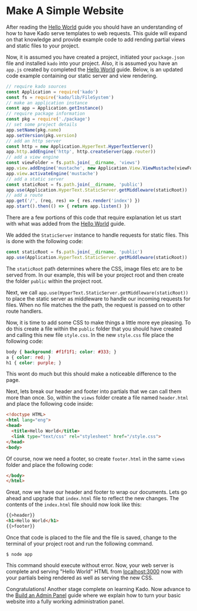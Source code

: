 # Make A Simple Website

After reading the [Hello World](./HelloWorld.md) guide you should have an
understanding of how to have Kado serve templates to web requests.
This guide will expand on that knowledge and provide example code to
add rending partial views and static files to your project.

Now, it is assumed you have created a project, initiated your `package.json`
file and installed `kado` into your project. Also, it is assumed you have an
`app.js` created by completed the [Hello World](./HelloWorld.md) guide. Below,
is an updated code example containing our static server and view rendering.

```js
// require kado sources
const Application = require('kado')
const fs = require('kado/lib/FileSystem')
// make an application instance
const app = Application.getInstance()
// require package information
const pkg = require('./package')
// set some project details
app.setName(pkg.name)
app.setVersion(pkg.version)
// add an http server
const http = new Application.HyperText.HyperTextServer()
app.http.addEngine('http', http.createServer(app.router))
// add a view engine
const viewFolder = fs.path.join(__dirname, 'views')
app.view.addEngine('mustache', new Application.View.ViewMustache(viewFolder))
app.view.activateEngine('mustache')
// add a static server
const staticRoot = fs.path.join(__dirname, 'public')
app.use(Application.HyperText.StaticServer.getMiddleware(staticRoot))
// add a route
app.get('/', (req, res) => { res.render('index') })
app.start().then(() => { return app.listen() })
```

There are a few portions of this code that require explanation let us start with
what was added from the [Hello World](./HelloWorld.md) guide.

We added the `StaticServer` instance to handle requests for static files.
This is done with the following code:

```js
const staticRoot = fs.path.join(__dirname, 'public')
app.use(Application.HyperText.StaticServer.getMiddleware(staticRoot))
``` 

The `staticRoot` path determines where the CSS, image files etc are to be served
from. In our example, this will be your project root and then create the folder
`public` within the project root.

Next, we call `app.use(HyperText.StaticServer.getMiddleware(staticRoot))` to
place the static server as middleware to handle our incoming requests for files.
When no file matches the the path, the request is passed on to other route
handlers.

Now, it is time to add some CSS to make things a little more eye pleasing. To do
this create a file within the `public` folder that you should have created and
calling this new file `style.css`. In the new `style.css` file place the
following code:

```css
body { background: #f1f1f1; color: #333; }
a { color: red; }
h1 { color: purple; }
```

This wont do much but this should make a noticeable difference to the page.

Next, lets break our header and footer into partials that we can call them more
than once. So, within the `views` folder create a file named `header.html` and
place the following code inside:

```html
<!doctype HTML>
<html lang="eng">
<head>
  <title>Hello World</title>
  <link type="text/css" rel="stylesheet" href="/style.css">
</head>
<body>
```

Of course, now we need a footer, so create `footer.html` in the same `views`
folder and place the following code:

```html
</body>
</html>
```

Great, now we have our header and footer to wrap our documents. Lets go ahead
and upgrade that `index.html` file to reflect the new changes. The contents
of the `index.html` file should now look like this:

```html
{{>header}}
<h1>Hello World</h1>
{{>footer}}
```

Once that code is placed to the file and the file is saved, change to the
terminal of your project root and run the following command.

```
$ node app
```

This command should execute without error. Now, your web server is complete and serving "Hello World" HTML from
[localhost:3000](http://localhost:3000) now with your partials being rendered
as well as serving the new CSS.

Congratulations! Another stage complete on learning Kado. Now advance to the
[Build an Admin Panel](./BuildAdminPanel.md) guide where we explain how to turn
your basic website into a fully working administration panel.
